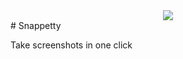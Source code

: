 <div align="center">
<img src="https://user-images.githubusercontent.com/2757486/173317520-3702954f-b965-4239-bc53-c15c3aacdf9b.png" />
</div>
# Snappetty

Take screenshots in one click
